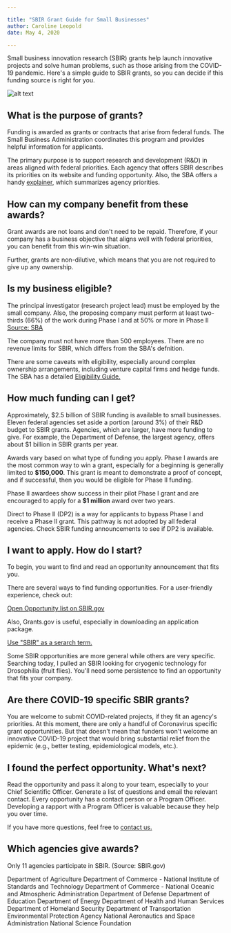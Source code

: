 ```yaml
---

title: "SBIR Grant Guide for Small Businesses"  
author: Caroline Leopold
date: May 4, 2020

---
```


Small business innovation research (SBIR) grants help launch innovative projects and solve human problems, such as those arising from the COVID-19 pandemic. Here's a simple guide to SBIR grants, so you can decide if this funding source is right for you.

![alt text](../images/nci-cells.jpg "Photo Credit: National Cancer Institute")

## What is the purpose of grants?

Funding is awarded as grants or contracts that arise from federal funds. The Small Business Administration coordinates this program and provides helpful information for applicants. 

The primary purpose is to support research and development (R&D) in areas aligned with federal priorities. Each agency that offers SBIR describes its priorities on its website and funding opportunity. Also, the SBA offers a handy [explainer](https://www.sbir.gov/tutorials/individual-agency-requirements/), which summarizes agency priorities.

## How can my company benefit from these awards?
 
Grant awards are not loans and don't need to be repaid. Therefore, if your company has a business objective that aligns well with federal priorities, you can benefit from this win-win situation. 

Further, grants are non-dilutive, which means that you are not required to give up any ownership. 

## Is my business eligible? 

The principal investigator (research project lead) must be employed by the small company. Also, the proposing company must perform at least two-thirds (66%) of the work during Phase I and at 50% or more in Phase II <a href="blog-link" href="https://www.sbir.gov/applicants">Source: SBA</a>

The company must not have more than 500 employees. There are no revenue limits for SBIR, which differs from the SBA's defnition. 

There are some caveats with eligibility, especially around complex ownership arrangements, including venture capital firms and hedge funds.  The SBA has a detailed <a href="blog-link" href="https://www.sbir.gov/sites/default/files/elig_size_compliance_guide.pdf">Eligibility Guide.</a>

## How much funding can I get?

Approximately, $2.5 billion of SBIR funding is available to small businesses. Eleven federal agencies set aside a portion (around 3%) of their R&D budget to SBIR grants. Agencies, which are larger, have more funding to give. For example, the Department of Defense, the largest agency, offers about $1 billion in SBIR grants per year. 

Awards vary based on what type of funding you apply. Phase I awards are the most common way to win a grant, especially for a beginning is generally limited to **$150,000**. This grant is meant to demonstrate a proof of concept, and if successful, then you would be eligible for Phase II funding. 

Phase II awardees show success in their pilot Phase I grant and are encouraged to apply for a **$1 million** award over two years. 

Direct to Phase II (DP2) is a way for applicants to bypass Phase I and receive a Phase II grant. This pathway is not adopted by all federal agencies. Check SBIR funding announcements to see if DP2 is available. 

## I want to apply. How do I start? 

To begin, you want to find and read an opportunity announcement that fits you. 

There are several ways to find funding opportunities. For a user-friendly experience, check out: <a class="blog-link" href = "https://www.sbir.gov/solicitations/open"><p>Open Opportunity list on SBIR.gov</p></a>



Also, Grants.gov is useful, especially in downloading an application package. <a class="blog-link" href = "https://www.grants.gov/web/grants/search-grants.html?keywords=SBIR"><p>Use "SBIR" as a serarch term.</p></a>


Some SBIR opportunities are more general while others are very specific. Searching today, I pulled an SBIR looking for cryogenic technology for Drosophilia (fruit flies). You'll need some persistence to find an opportunity that fits your company. 

## Are there COVID-19 specific SBIR grants?

You are welcome to submit COVID-related projects, if they fit an agency's priorities. At this moment, there are only a handful of Coronavirus specific grant opportunities. But that doesn't mean that funders won't welcome an innovative COVID-19 project that would bring substantial relief from the epidemic (e.g., better testing, epidemiological models, etc.).

## I found the perfect opportunity. What's next?

Read the opportunity and pass it along to your team, especially to your Chief Scientific Officer. Generate a list of questions and email the relevant contact. Every opportunity has a contact person or a Program Officer. Developing a rapport with a Program Officer is valuable because they help you over time. 

If you have more questions, feel free to <a class="blog-link" href="https://fuelcopy.com/contact">contact us.</a>

## Which agencies give awards? 

Only 11 agencies participate in SBIR. (Source: SBIR.gov) 

Department of Agriculture
Department of Commerce - National Institute of Standards and Technology
Department of Commerce - National Oceanic and Atmospheric Administration
Department of Defense
Department of Education
Department of Energy
Department of Health and Human Services
Department of Homeland Security
Department of Transportation
Environmental Protection Agency
National Aeronautics and Space Administration
National Science Foundation







